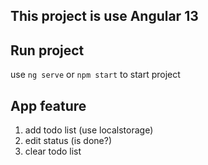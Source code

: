 ## This project is use Angular 13
## Run project
use `ng serve` or `npm start` to start project
## App feature
1. add todo list (use localstorage)
2. edit status (is done?)
3. clear todo list
